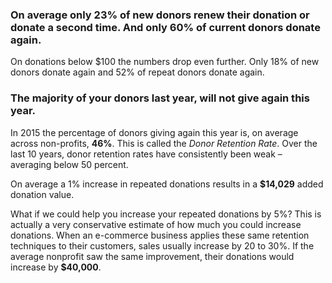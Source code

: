 ---
---
### On average only __23% of new donors__ renew their donation or donate a second time. And only __60% of current donors__ donate again.

On donations below $100 the numbers drop even further. Only 18% of new donors donate again and 52% of repeat donors donate again.

### The majority of your donors last year, will not give again this year.

In 2015 the percentage of donors giving again this year is, on average across non-profits, __46%__. This is called the _Donor Retention Rate_. Over the last 10 years, donor retention rates have consistently been weak – averaging below 50 percent.

On average a 1% increase in repeated donations results in a __$14,029__ added donation value. 

What if we could help you increase your repeated donations by 5%? This is actually a very conservative estimate of how much you could increase donations. When an e-commerce business applies these same retention techniques to their customers, sales usually increase by 20 to 30%. If the average nonprofit saw the same improvement, their donations would increase by __$40,000__.
